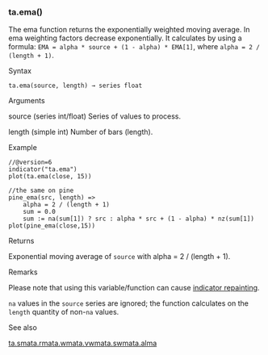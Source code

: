 ### ta.ema()

The ema function returns the exponentially weighted moving average. In ema weighting factors decrease exponentially. It calculates by using a formula: `EMA = alpha * source + (1 - alpha) * EMA[1]`, where `alpha = 2 / (length + 1)`.

Syntax

```
ta.ema(source, length) → series float
```

Arguments

source (series int/float) Series of values to process.

length (simple int) Number of bars (length).

Example

```
//@version=6  
indicator("ta.ema")  
plot(ta.ema(close, 15))  
  
//the same on pine  
pine_ema(src, length) =>  
    alpha = 2 / (length + 1)  
    sum = 0.0  
    sum := na(sum[1]) ? src : alpha * src + (1 - alpha) * nz(sum[1])  
plot(pine_ema(close,15))
```

Returns

Exponential moving average of `source` with alpha = 2 / (length + 1).

Remarks

Please note that using this variable/function can cause [indicator repainting](https://www.tradingview.com/pine-script-docs/concepts/repainting/).

`na` values in the `source` series are ignored; the function calculates on the `length` quantity of non-`na` values.

See also

[ta.sma](#fun_ta.sma)[ta.rma](#fun_ta.rma)[ta.wma](#fun_ta.wma)[ta.vwma](#fun_ta.vwma)[ta.swma](#fun_ta.swma)[ta.alma](#fun_ta.alma)

